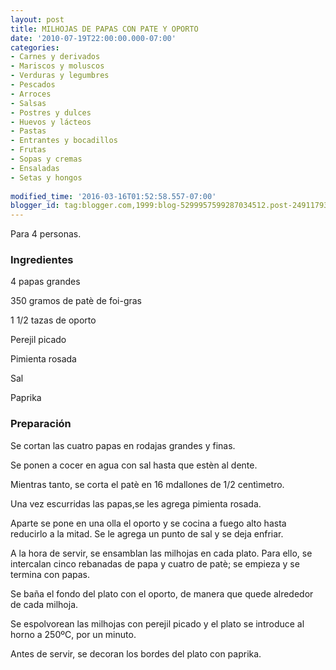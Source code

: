 ```yaml
---
layout: post
title: MILHOJAS DE PAPAS CON PATE Y OPORTO
date: '2010-07-19T22:00:00.000-07:00'
categories:
- Carnes y derivados
- Mariscos y moluscos
- Verduras y legumbres
- Pescados
- Arroces
- Salsas
- Postres y dulces
- Huevos y lácteos
- Pastas
- Entrantes y bocadillos
- Frutas
- Sopas y cremas
- Ensaladas
- Setas y hongos
 
modified_time: '2016-03-16T01:52:58.557-07:00'
blogger_id: tag:blogger.com,1999:blog-5299957599287034512.post-2491179364701215295
---
```


Para 4 personas.

<h3>Ingredientes</h3>

4 papas grandes

350 gramos de pat&egrave; de foi-gras

1 1/2 tazas de oporto

Perejil picado

Pimienta rosada

Sal

Paprika

<h3>Preparación</h3>

Se cortan las cuatro papas en rodajas grandes y finas.

Se ponen a cocer en agua con sal hasta que est&egrave;n al dente.

Mientras tanto, se corta el pat&egrave; en 16 mdallones de 1/2 cent&igrave;metro.

Una vez escurridas las papas,se les agrega pimienta rosada.

Aparte se pone en una olla el oporto y se cocina a fuego alto hasta reducirlo a la mitad. Se le agrega un punto de sal y se deja enfriar.

A la hora de servir, se ensamblan las milhojas en cada plato. Para ello, se intercalan cinco rebanadas de papa y cuatro de pat&egrave;; se empieza y se termina con papas.

Se baña el fondo del plato con el oporto, de manera que quede alrededor de cada milhoja.

Se espolvorean las milhojas con perejil picado y el plato se introduce al horno a 250&ordm;C, por un minuto.

Antes de servir, se decoran los bordes del plato con paprika.

